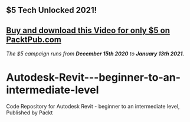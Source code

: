 ## $5 Tech Unlocked 2021!
[Buy and download this Video for only $5 on PacktPub.com](https://www.packtpub.com/product/autodesk-revit-beginner-to-an-intermediate-level-video/9781839217500)
-----
*The $5 campaign         runs from __December 15th 2020__ to __January 13th 2021.__*

# Autodesk-Revit---beginner-to-an-intermediate-level
Code Repository for Autodesk Revit - beginner to an intermediate level, Published by Packt
